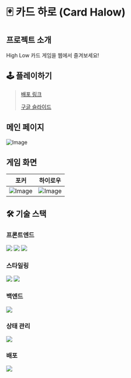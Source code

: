 # 🃏 카드 하로 (Card Halow)

## 프로젝트 소개

High Low 카드 게임을 웹에서 즐겨보세요!

## 🕹️ 플레이하기
> [배포 링크](https://card-hl.vercel.app/)
> 
> [구글 슬라이드](https://docs.google.com/presentation/d/1ACO7cqp1jvHufjUBmEC_FjBZvDla03vwascHgwwaaj4/edit?usp=sharing)

## 메인 페이지
![Image](https://github.com/user-attachments/assets/bfbb6585-f4dc-43fa-b04f-f9fcbdd9d9b3)

## 게임 화면
| 포커                                                                                        | 하이로우                                                                                      |
|-------------------------------------------------------------------------------------------|-------------------------------------------------------------------------------------------|
| ![Image](https://github.com/user-attachments/assets/468c02ec-11d5-4ffe-9275-7a676a262f9f) | ![Image](https://github.com/user-attachments/assets/f286d4be-a29c-4dfa-b9da-8183e6ea505b) |


## 🛠️ 기술 스택
### 프론트엔드
<img src="https://img.shields.io/badge/React-06B6D4?logo=react"/>
<img src="https://img.shields.io/badge/Vite-646CFF?logo=vite"/>
<img src="https://img.shields.io/badge/TypeScript-5D5D5D?logo=typescript"/>

### 스타일링
<img src="https://img.shields.io/badge/Tailwind Css-06B6D4?logo=tailwindcss"/>
<img src="https://img.shields.io/badge/shadcn/ui-000000?logo=shadcnui"/>

### 백엔드
<img src="https://img.shields.io/badge/Supabase-3FCF8E?logo=supabase"/>

### 상태 관리
<img src="https://img.shields.io/badge/Zustand-000000?logo=zustand"/>

### 배포
<img src="https://img.shields.io/badge/Vercel-5D5D5D?logo=vercel"/>
